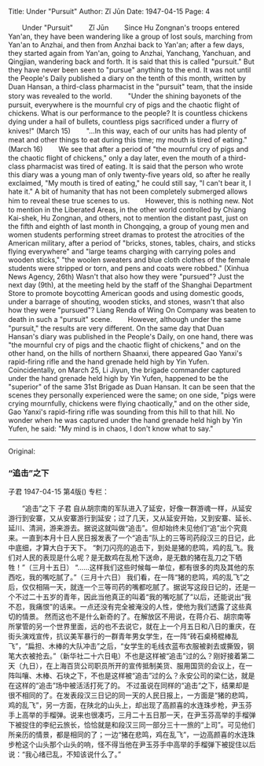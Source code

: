 Title: Under "Pursuit"
Author: Zǐ Jūn
Date: 1947-04-15
Page: 4

　　Under "Pursuit"
　　Zǐ Jūn
　　Since Hu Zongnan's troops entered Yan'an, they have been wandering like a group of lost souls, marching from Yan'an to Anzhai, and then from Anzhai back to Yan'an; after a few days, they started again from Yan'an, going to Anzhai, Yanchang, Yanchuan, and Qingjian, wandering back and forth. It is said that this is called "pursuit." But they have never been seen to "pursue" anything to the end. It was not until the People's Daily published a diary on the tenth of this month, written by Duan Hansan, a third-class pharmacist in the "pursuit" team, that the inside story was revealed to the world.
　　"Under the shining bayonets of the pursuit, everywhere is the mournful cry of pigs and the chaotic flight of chickens. What is our performance to the people? It is countless chickens dying under a hail of bullets, countless pigs sacrificed under a flurry of knives!" (March 15)
　　"...In this way, each of our units has had plenty of meat and other things to eat during this time; my mouth is tired of eating." (March 16)
　　We see that after a period of "the mournful cry of pigs and the chaotic flight of chickens," only a day later, even the mouth of a third-class pharmacist was tired of eating. It is said that the person who wrote this diary was a young man of only twenty-five years old, so after he really exclaimed, "My mouth is tired of eating," he could still say, "I can't bear it, I hate it." A bit of humanity that has not been completely submerged allows him to reveal these true scenes to us.
　　However, this is nothing new. Not to mention in the Liberated Areas, in the other world controlled by Chiang Kai-shek, Hu Zongnan, and others, not to mention the distant past, just on the fifth and eighth of last month in Chongqing, a group of young men and women students performing street dramas to protest the atrocities of the American military, after a period of "bricks, stones, tables, chairs, and sticks flying everywhere" and "large teams charging with carrying poles and wooden sticks," "the woolen sweaters and blue cloth clothes of the female students were stripped or torn, and pens and coats were robbed." (Xinhua News Agency, 26th) Wasn't that also how they were "pursued"? Just the next day (9th), at the meeting held by the staff of the Shanghai Department Store to promote boycotting American goods and using domestic goods, under a barrage of shouting, wooden sticks, and stones, wasn't that also how they were "pursued"? Liang Renda of Wing On Company was beaten to death in such a "pursuit" scene.
　　However, although under the same "pursuit," the results are very different. On the same day that Duan Hansan's diary was published in the People's Daily, on one hand, there was "the mournful cry of pigs and the chaotic flight of chickens," and on the other hand, on the hills of northern Shaanxi, there appeared Gao Yanxi's rapid-firing rifle and the hand grenade held high by Yin Yufen. Coincidentally, on March 25, Li Jiyun, the brigade commander captured under the hand grenade held high by Yin Yufen, happened to be the "superior" of the same 31st Brigade as Duan Hansan. It can be seen that the scenes they personally experienced were the same; on one side, "pigs were crying mournfully, chickens were flying chaotically," and on the other side, Gao Yanxi's rapid-firing rifle was sounding from this hill to that hill. No wonder when he was captured under the hand grenade held high by Yin Yufen, he said: "My mind is in chaos, I don't know what to say."



<hr /> 

Original: 


### “追击”之下
子君
1947-04-15
第4版()
专栏：

　　“追击”之下
    子君
    自从胡宗南的军队进入了延安，好像一群游魂一样，从延安游行到安寨，又从安寨游行到延安；过了几天，又从延安开始，又到安寨、延长、延川、清涧，游来游去。据说这就叫做“追击”。但却始终未见他们“追”出个究竟来。一直到本月十日人民日报发表了一个“追击”队上的三等司药段汉三的日记，此中底细，才算大白于天下。
    “刺刀闪亮的追击下，到处是猪的悲鸣，鸡的乱飞。我们对人民的表现是什么呢？是无数鸡在乱枪下送命，是无数的猪在乱刀之下牺牲！”（三月十五日）
    “……这样我们这些时候每一单位，都有很多的肉及其他的东西吃，我的嘴吃腻了。”（三月十六日）
    我们看，在一阵“猪的悲鸣，鸡的乱飞”之后，仅仅相隔一天，就连一个三等司药的嘴都吃腻了。据说写这段日记的，还是一个不过二十五岁的青年，因此当他真正的叫着“我的嘴吃腻了”以后，还能说出“我不忍，我痛恨”的话来。一点还没有完全被淹没的人性，使他为我们透露了这些真切的情景。
    然而这也不是什么新奇的了。在解放区不用说，在蒋介石、胡宗南等所掌管的另一个世界里面，远的也不去说它，就在上一个月五日和八日的重庆，在街头演戏宣传，抗议美军暴行的一群青年男女学生，在一阵“砖石桌椅棍棒乱飞”，“扁担、木棒的大队冲击”之后，“女学生的毛线衣蓝布衣服被剥去或撕毁，钢笔大衣被抢去。”（新华社二十六日电）不也是这样被“追击”过的么？刚好接着第二天（九日），在上海百货公司职员所开的宣传抵制美货、服用国货的会议上，在一阵叫嚷、木棒、石块之下，不也是这样被“追击”过的么？永安公司的梁仁达，就是在这样的“追击”场中被活活打死了的。
    不过虽说在同样的“追击”之下，结果却是很不相同的了。在发表段汉三日记的同一天的人民日报上，一方面是“猪的悲鸣，鸡的乱飞”，另一方面，在陕北的山头上，却出现了高颜喜的水连珠步枪，尹玉芬手上高举的手榴弹。说来也很凑巧，三月二十五日那一天，在尹玉芬高举的手榴弹下被捉住的李纪云旅长，恰恰就是和段汉三同一部分三十一旅的“上司”。可见他们所亲历的情景，都是相同的了；一边“猪在悲鸣，鸡在乱飞”，一边高颜喜的水连珠步枪这个山头那个山头的响，怪不得当他在尹玉芬手中高举的手榴弹下被捉住以后说：“我心绪已乱，不知该说什么了。”
